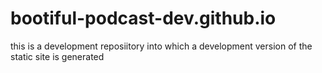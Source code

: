 # bootiful-podcast-dev.github.io
this is a development reposiitory into which a development version of the static site is generated
